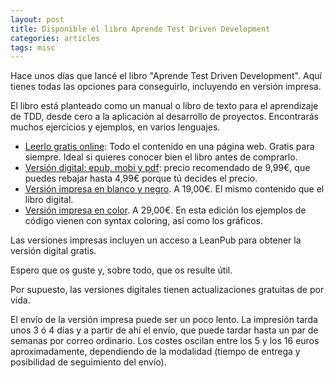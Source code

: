 ```yaml
---
layout: post
title: Disponible el libro Aprende Test Driven Development
categories: articles
tags: misc
---
```


Hace unos días que lancé el libro "Aprende Test Driven Development". Aquí tienes todas las opciones para conseguirlo, incluyendo en versión impresa.

El libro está planteado como un manual o libro de texto para el aprendizaje de TDD, desde cero a la aplicación al desarrollo de proyectos. Encontrarás muchos ejercicios y ejemplos, en varios lenguajes.

* [Leerlo gratis online](https://leanpub.com/tddcourse/read): Todo el contenido en una página web. Gratis para siempre. Ideal si quieres conocer bien el libro antes de comprarlo.
* [Versión digital: epub, mobi y pdf](https://leanpub.com/tddcourse): precio recomendado de 9,99€, que puedes rebajar hasta 4,99€ porque tú decides el precio.
* [Versión impresa en blanco y negro](https://www.lulu.com/en/en/shop/fran-iglesias/aprende-test-driven-development/paperback/product-2djddr.html?page=1&pageSize=4). A 19,00€. El mismo contenido que el libro digital.
* [Versión impresa en color](https://www.lulu.com/en/en/shop/fran-iglesias/aprende-test-driven-development/paperback/product-v7r6mz.html?page=1&pageSize=4). A 29,00€. En esta edición los ejemplos de código vienen con syntax coloring, así como los gráficos. 

Las versiones impresas incluyen un acceso a LeanPub para obtener la versión digital gratis.

Espero que os guste y, sobre todo, que os resulte útil.

Por supuesto, las versiones digitales tienen actualizaciones gratuitas de por vida.

El envío de la versión impresa puede ser un poco lento. La impresión tarda unos 3 ó 4 días y a partir de ahí el envío, que puede tardar hasta un par de semanas por correo ordinario. Los costes oscilan entre los 5 y los 16 euros aproximadamente, dependiendo de la modalidad (tiempo de entrega y posibilidad de seguimiento del envío).
